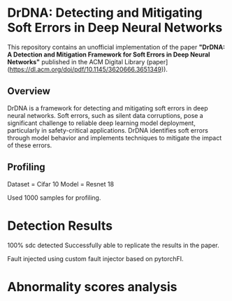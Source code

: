 
# DrDNA: Detecting and Mitigating Soft Errors in Deep Neural Networks

This repository contains an unofficial implementation of the paper **"DrDNA: A Detection and Mitigation Framework for Soft Errors in Deep Neural Networks"** published in the ACM Digital Library (paper](https://dl.acm.org/doi/pdf/10.1145/3620666.3651349)).

## Overview

DrDNA is a framework for detecting and mitigating soft errors in deep neural networks. Soft errors, such as silent data corruptions, pose a significant challenge to reliable deep learning model deployment, particularly in safety-critical applications. DrDNA identifies soft errors through model behavior and implements techniques to mitigate the impact of these errors.



## Profiling 
Dataset = Cifar 10 
Model  = Resnet 18 

Used 1000 samples for profiling. 

# Detection Results
100% sdc detected
Successfully able to replicate the results in the paper. 

Fault injected using custom fault injector based on pytorchFI. 
# Abnormality scores analysis 


